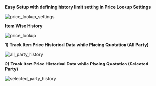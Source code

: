**Easy Setup with defining history limit setting in Price Lookup Settings**

![price_lookup_settings](https://github.com/hrgadesha/price_lookup/assets/62712470/871ab0eb-ebd9-4b1d-9d82-558c9efa0844)

**Item Wise History**

![price_lookup](https://github.com/hrgadesha/price_lookup/assets/62712470/eef9b1bf-730a-4814-ae74-19241f30afb1)

**1) Track Item Price Historical Data while Placing Quotation (All Party)**

![all_party_history](https://github.com/hrgadesha/price_lookup/assets/62712470/fe35275a-c010-41ed-9f6d-7a9156b4f07b)

**2) Track Item Price Historical Data while Placing Quotation (Selected Party)**

![selected_party_history](https://github.com/hrgadesha/price_lookup/assets/62712470/fdd66969-b3dc-480e-82c1-c561c8b12abf)
